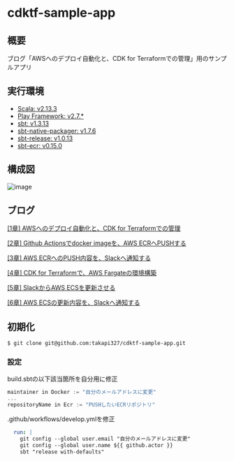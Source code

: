 # cdktf-sample-app

## 概要
ブログ「AWSへのデプロイ自動化と、CDK for Terraformでの管理」用のサンプルアプリ

## 実行環境
- [Scala: v2.13.3](https://medium.com/r/?url=https%3A%2F%2Fgithub.com%2Fscala%2Fscala)
- [Play Framework: v2.7.*](https://medium.com/r/?url=https%3A%2F%2Fgithub.com%2Fplayframework%2Fplayframework)
- [sbt: v1.3.13](https://medium.com/r/?url=https%3A%2F%2Fgithub.com%2Fsbt%2Fsbt)
- [sbt-native-packager: v1.7.6](https://medium.com/r/?url=https%3A%2F%2Fgithub.com%2Fsbt%2Fsbt-native-packager)
- [sbt-release: v1.0.13](https://medium.com/r/?url=https%3A%2F%2Fgithub.com%2Fsbt%2Fsbt-release)
- [sbt-ecr: v0.15.0](https://medium.com/r/?url=https%3A%2F%2Fgithub.com%2Fsjednac%2Fsbt-ecr)

## 構成図
![image](https://user-images.githubusercontent.com/57429437/111021925-ee773680-8412-11eb-81bc-e587134ef492.png)

## ブログ
[[1章] AWSへのデプロイ自動化と、CDK for Terraformでの管理](https://medium.com/nextbeat-engineering/1%E7%AB%A0-aws%E3%81%B8%E3%81%AE%E3%83%87%E3%83%97%E3%83%AD%E3%82%A4%E8%87%AA%E5%8B%95%E5%8C%96%E3%81%A8-cdk-for-terraform%E3%81%A7%E3%81%AE%E7%AE%A1%E7%90%86-425aaf06757e)

[[2章] Github Actionsでdocker imageを、AWS ECRへPUSHする](https://medium.com/@easygoing_mint_wombat_223/2%E7%AB%A0-github-actions%E3%81%A7docker-image%E3%82%92-aws-ecr%E3%81%B8push%E3%81%99%E3%82%8B-8d83a2e24c39)

[[3章] AWS ECRへのPUSH内容を、Slackへ通知する]()

[[4章] CDK for Terraformで、AWS Fargateの環境構築]()

[[5章] SlackからAWS ECSを更新させる]()

[[6章] AWS ECSの更新内容を、Slackへ通知する]()

## 初期化
```
$ git clone git@github.com:takapi327/cdktf-sample-app.git
```

### 設定
build.sbtの以下該当箇所を自分用に修正
```sbt
maintainer in Docker := "自分のメールアドレスに変更"
...
repositoryName in Ecr := "PUSHしたいECRリポジトリ"
```

.github/workflows/develop.ymlを修正
```yml
  run: |
    git config --global user.email "自分のメールアドレスに変更"
    git config --global user.name ${{ github.actor }}
    sbt "release with-defaults"

```
